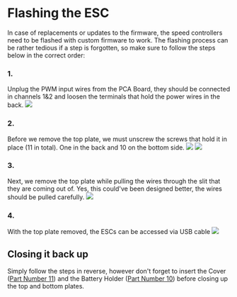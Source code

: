 # Flashing the ESC

In case of replacements or updates to the firmware, the speed controllers need to be flashed with custom firmware to work. The flashing process can be rather tedious if a step is forgotten, so make sure to follow the steps below in the correct order:

### 1.
Unplug the PWM input wires from the PCA Board, they should be connected in channels 1&2 and loosen the terminals that hold the power wires in the back.
![](https://github.com/VU-ASE/.github/blob/main/images/esc/flashing-wires-removed.jpeg?raw=true)

### 2.
Before we remove the top plate, we must unscrew the screws that hold it in place (11 in total). One in the back and 10 on the bottom side.
![](https://github.com/VU-ASE/.github/blob/main/images/esc/flashing-back-screw-removed.jpeg?raw=true)
![](https://github.com/VU-ASE/.github/blob/main/images/esc/flashing-screws-removed.jpeg?raw=true)

### 3.
Next, we remove the top plate while pulling the wires through the slit that they are coming out of. Yes, this could've been designed better, the wires should be pulled carefully.
![](https://github.com/VU-ASE/.github/blob/main/images/esc/flashing-top-plate-removed.jpeg?raw=true)

### 4.
With the top plate removed, the ESCs can be accessed via USB cable
![](https://github.com/VU-ASE/.github/blob/main/images/esc/flashing-usb.jpeg?raw=true)


## Closing it back up
Simply follow the steps in reverse, however don't forget to insert the Cover ([Part Number 11](https://ase.vu.nl/docs/framework/hardware/Components/printed-components)) and the Battery Holder ([Part Number 10](https://ase.vu.nl/docs/framework/hardware/Components/printed-components)) before closing up the top and bottom plates.

